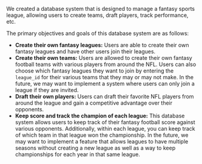 We created a database system that is designed to manage a fantasy sports league, allowing users to create teams, draft players, track performance, etc.

The primary objectives and goals of this database system are as follows:

- **Create their own fantasy leagues:** Users are able to create their own fantasy leagues and have other users join their leagues.
- **Create their own teams:** Users are allowed to create their own fantasy football teams with various players from around the NFL. Users can also choose which fantasy leagues they want to join by entering the `league_id` for their various teams that they may or may not make. In the future, we may want to implement a system where users can only join a league if they are invited.
- **Draft their own players:** Users can draft their favorite NFL players from around the league and gain a competitive advantage over their opponents.
- **Keep score and track the champion of each league:** This database system allows users to keep track of their fantasy football score against various opponents. Additionally, within each league, you can keep track of which team in that league won the championship. In the future, we may want to implement a feature that allows leagues to have multiple seasons without creating a new league as well as a way to keep championships for each year in that same league.

